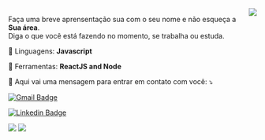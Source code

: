 <img align='right' src='https://github-readme-stats.vercel.app/api?username=vitor-risso&show_icons=true&title_color=783c00&text_color=af552e&icon_color=783c00&bg_color=f8efd4&cache_seconds=2300%22'>

<!--
**vitor-risso/vitor-risso** is a ✨ _special_ ✨ repository because its `README.md` (this file) appears on your GitHub profile.
-->

<p align="left"> 
  Faça uma breve aprensentação sua com o seu nome e não esqueça a <strong>Sua área</strong>.<br>
  Diga o que você está fazendo no momento, se trabalha ou estuda.
</p>

<p align="left">
  🦄 Linguagens: <strong>Javascript</strong>
</p>

<p align="left">
  💼 Ferramentas: <strong>ReactJS and Node</strong>
</p>

<p align="left">
  💌 Aqui vai uma mensagem para entrar em contato com você: ⤵️
</p>


  
  [![Gmail Badge](https://img.shields.io/badge/-Gmail-c14438?style=for-the-badge&logo=Gmail&logoColor=white&link=mailto:carollquiterio@gmail.com)](mailto:risso.vitor.vitor37@gmail.com@gmail.com)

  

  [![Linkedin Badge](https://img.shields.io/badge/-LinkedIn-blue?style=for-the-badge&logo=Linkedin&logoColor=white&link=https:https://www.linkedin.com/in/carolina-quiterio-978419188/)](https://www.linkedin.com/in/cvitor-risso)

  <a href="#" alt="WhatsApp">
  <img src="https://img.shields.io/badge/-WhatsApp-25d366?style=flat-square&labelColor=25d366&logo=whatsapp&logoColor=white&link=https://api.whatsapp.com/send?phone=5519993747589"/></a>

  <a href="#" alt="Instagram">
  <img src="https://img.shields.io/badge/-Instagram-DF0174?style=flat-square&labelColor=DF0174&logo=instagram&logoColor=white&link=https://www.instagram.com/_vitorrisso/"/></a>
</p>  
